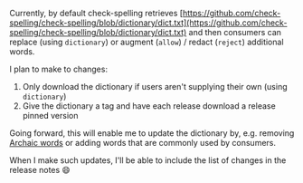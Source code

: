 Currently, by default check-spelling retrieves [https://github.com/check-spelling/check-spelling/blob/dictionary/dict.txt](https://github.com/check-spelling/check-spelling/blob/dictionary/dict.txt) and then consumers can replace (using `dictionary`) or augment (`allow`) / redact (`reject`) additional words.

I plan to make to changes:
1. Only download the dictionary if users aren't supplying their own (using `dictionary`)
1. Give the dictionary a tag and have each release download a release pinned version

Going forward, this will enable me to update the dictionary by, e.g. removing [Archaic words](Archaic-words) or adding words that are commonly used by consumers.

When I make such updates, I'll be able to include the list of changes in the release notes 😄 